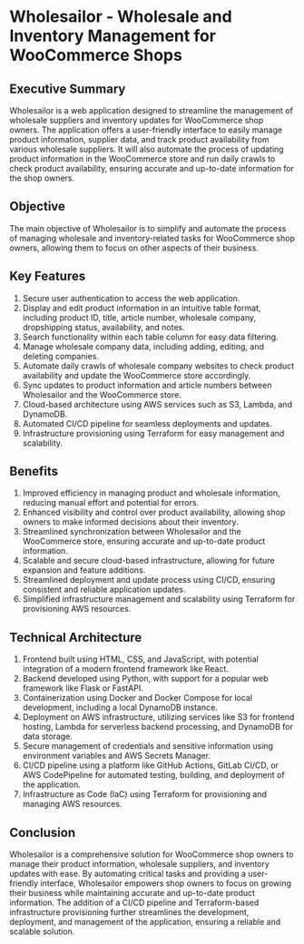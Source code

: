 # Wholesailor - Wholesale and Inventory Management for WooCommerce Shops

## Executive Summary
Wholesailor is a web application designed to streamline the management of wholesale suppliers and inventory updates for WooCommerce shop owners. The application offers a user-friendly interface to easily manage product information, supplier data, and track product availability from various wholesale suppliers. It will also automate the process of updating product information in the WooCommerce store and run daily crawls to check product availability, ensuring accurate and up-to-date information for the shop owners.

## Objective
The main objective of Wholesailor is to simplify and automate the process of managing wholesale and inventory-related tasks for WooCommerce shop owners, allowing them to focus on other aspects of their business.

## Key Features
1. Secure user authentication to access the web application.
2. Display and edit product information in an intuitive table format, including product ID, title, article number, wholesale company, dropshipping status, availability, and notes.
3. Search functionality within each table column for easy data filtering.
4. Manage wholesale company data, including adding, editing, and deleting companies.
5. Automate daily crawls of wholesale company websites to check product availability and update the WooCommerce store accordingly.
6. Sync updates to product information and article numbers between Wholesailor and the WooCommerce store.
7. Cloud-based architecture using AWS services such as S3, Lambda, and DynamoDB.
8. Automated CI/CD pipeline for seamless deployments and updates.
9. Infrastructure provisioning using Terraform for easy management and scalability.

## Benefits
1. Improved efficiency in managing product and wholesale information, reducing manual effort and potential for errors.
2. Enhanced visibility and control over product availability, allowing shop owners to make informed decisions about their inventory.
3. Streamlined synchronization between Wholesailor and the WooCommerce store, ensuring accurate and up-to-date product information.
4. Scalable and secure cloud-based infrastructure, allowing for future expansion and feature additions.
5. Streamlined deployment and update process using CI/CD, ensuring consistent and reliable application updates.
6. Simplified infrastructure management and scalability using Terraform for provisioning AWS resources.

## Technical Architecture
1. Frontend built using HTML, CSS, and JavaScript, with potential integration of a modern frontend framework like React.
2. Backend developed using Python, with support for a popular web framework like Flask or FastAPI.
3. Containerization using Docker and Docker Compose for local development, including a local DynamoDB instance.
4. Deployment on AWS infrastructure, utilizing services like S3 for frontend hosting, Lambda for serverless backend processing, and DynamoDB for data storage.
5. Secure management of credentials and sensitive information using environment variables and AWS Secrets Manager.
6. CI/CD pipeline using a platform like GitHub Actions, GitLab CI/CD, or AWS CodePipeline for automated testing, building, and deployment of the application.
7. Infrastructure as Code (IaC) using Terraform for provisioning and managing AWS resources.

## Conclusion
Wholesailor is a comprehensive solution for WooCommerce shop owners to manage their product information, wholesale suppliers, and inventory updates with ease. By automating critical tasks and providing a user-friendly interface, Wholesailor empowers shop owners to focus on growing their business while maintaining accurate and up-to-date product information. The addition of a CI/CD pipeline and Terraform-based infrastructure provisioning further streamlines the development, deployment, and management of the application, ensuring a reliable and scalable solution.
